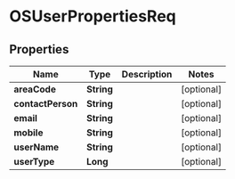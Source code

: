 # OSUserPropertiesReq

## Properties
Name | Type | Description | Notes
------------ | ------------- | ------------- | -------------
**areaCode** | **String** |  |  [optional]
**contactPerson** | **String** |  |  [optional]
**email** | **String** |  |  [optional]
**mobile** | **String** |  |  [optional]
**userName** | **String** |  |  [optional]
**userType** | **Long** |  |  [optional]
